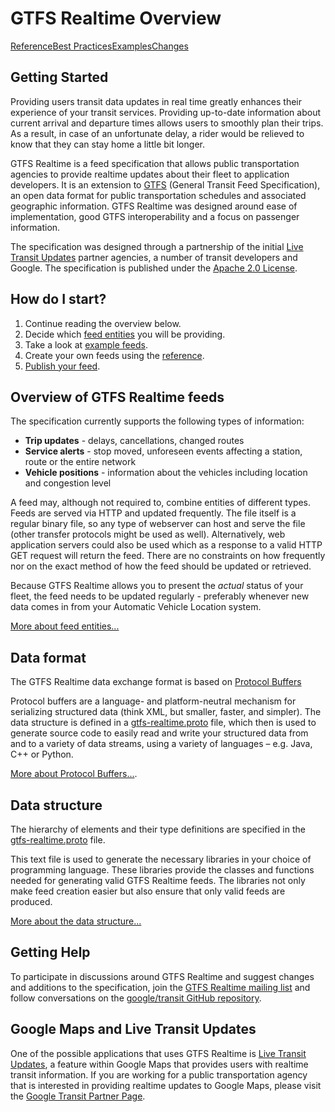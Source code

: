 # GTFS Realtime Overview

<div class=landing-page>
    <a class=button href=reference>Reference</a><a class=button href=best-practices>Best Practices</a><a class=button href=feed-examples>Examples</a><a class=button href=changes>Changes</a>
</div>

## Getting Started

Providing users transit data updates in real time greatly enhances their experience of your transit services. Providing up-to-date information about current arrival and departure times allows users to smoothly plan their trips. As a result, in case of an unfortunate delay, a rider would be relieved to know that they can stay home a little bit longer.

GTFS Realtime is a feed specification that allows public transportation agencies to provide realtime updates about their fleet to application developers. It is an extension to [GTFS](../schedule/reference) (General Transit Feed Specification), an open data format for public transportation schedules and associated geographic information. GTFS Realtime was designed around ease of implementation, good GTFS interoperability and a focus on passenger information.

The specification was designed through a partnership of the initial [Live Transit Updates](https://developers.google.com/transit/google-transit#LiveTransitUpdates) partner agencies, a number of transit developers and Google. The specification is published under the [Apache 2.0 License](https://www.apache.org/licenses/LICENSE-2.0.html).

## How do I start?

1.  Continue reading the overview below.
2.  Decide which [feed entities](feed-entities) you will be providing.
3.  Take a look at [example feeds](feed-examples).
4.  Create your own feeds using the [reference](reference).
5.  [Publish your feed](best-practices/#feed-publishing-general-practices).

## Overview of GTFS Realtime feeds

The specification currently supports the following types of information:

*   **Trip updates** - delays, cancellations, changed routes
*   **Service alerts** - stop moved, unforeseen events affecting a station, route or the entire network
*   **Vehicle positions** - information about the vehicles including location and congestion level

A feed may, although not required to, combine entities of different types. Feeds are served via HTTP and updated frequently. The file itself is a regular binary file, so any type of webserver can host and serve the file (other transfer protocols might be used as well). Alternatively, web application servers could also be used which as a response to a valid HTTP GET request will return the feed. There are no constraints on how frequently nor on the exact method of how the feed should be updated or retrieved.

Because GTFS Realtime allows you to present the _actual_ status of your fleet, the feed needs to be updated regularly - preferably whenever new data comes in from your Automatic Vehicle Location system.

[More about feed entities...](feed-entities)

## Data format

The GTFS Realtime data exchange format is based on [Protocol Buffers](https://developers.google.com/protocol-buffers/)

Protocol buffers are a language- and platform-neutral mechanism for serializing structured data (think XML, but smaller, faster, and simpler). The data structure is defined in a [gtfs-realtime.proto](proto) file, which then is used to generate source code to easily read and write your structured data from and to a variety of data streams, using a variety of languages – e.g. Java, C++ or Python.

[More about Protocol Buffers...](https://developers.google.com/protocol-buffers/).

## Data structure

The hierarchy of elements and their type definitions are specified in the [gtfs-realtime.proto](proto) file.

This text file is used to generate the necessary libraries in your choice of programming language. These libraries provide the classes and functions needed for generating valid GTFS Realtime feeds. The libraries not only make feed creation easier but also ensure that only valid feeds are produced.

[More about the data structure...](reference)

## Getting Help

To participate in discussions around GTFS Realtime and suggest changes and additions to the specification, join the [GTFS Realtime mailing list](https://groups.google.com/group/gtfs-realtime) and follow conversations on the [google/transit GitHub repository](https://github.com/google/transit).

## Google Maps and Live Transit Updates

One of the possible applications that uses GTFS Realtime is [Live Transit Updates](https://developers.google.com/transit/google-transit#LiveTransitUpdates), a feature within Google Maps that provides users with realtime transit information. If you are working for a public transportation agency that is interested in providing realtime updates to Google Maps, please visit the [Google Transit Partner Page](https://maps.google.com/help/maps/transit/partners/live-updates.html).
